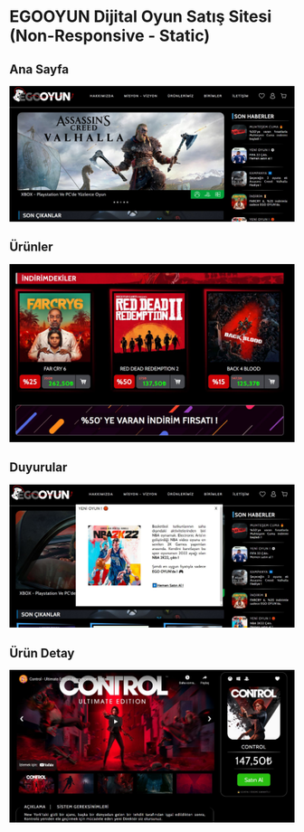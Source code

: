 # EGOOYUN Dijital Oyun Satış Sitesi (Non-Responsive - Static)

## Ana Sayfa

![alt](images/ss/1.JPG)

## Ürünler

![alt](images/ss/2.JPG)
 
## Duyurular

![alt](images/ss/3.JPG)

## Ürün Detay

![alt](images/ss/4.JPG)

